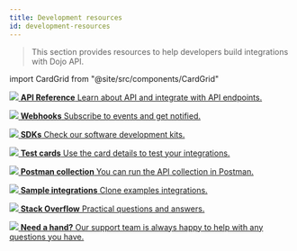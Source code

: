 ```yaml
---
title: Development resources
id: development-resources
---
```


>This section provides resources to help developers build integrations with Dojo API.

import CardGrid from "@site/src/components/CardGrid"

<CardGrid home>

[![](/images/dojo-icons/TerminalWindow.svg) **API Reference** Learn about API and integrate with API endpoints.](/api)

[![](/images/dojo-icons/AnchorSimple.svg) **Webhooks** Subscribe to events and get notified.](webhooks.md)

[![](/images/dojo-icons/Cube.svg) **SDKs** Check our software development kits.](sdk.md)

[![](/images/dojo-icons/Paste.svg) **Test cards** Use the card details to test your integrations.](testing.md)

[![](/images/dojo-icons/Rocket.svg) **Postman collection** You can run the API collection in Postman.](https://god.gw.postman.com/run-collection/16735701-b218f555-a7ad-46c4-8ad8-1f11c0aee443?action=collection%2Ffork&collection-url=entityId%3D16735701-b218f555-a7ad-46c4-8ad8-1f11c0aee443%26entityType%3Dcollection%26workspaceId%3Dfdd152df-0154-428c-aeb4-1b90e46b8523)

[![](/images/dojo-icons/Copy.svg) **Sample integrations** Clone examples integrations.](https://github.com/dojo-engineering/dojo-samples)

[![](/images/dojo-icons/Message.svg) **Stack Overflow** Practical questions and answers.](https://stackoverflow.com/questions/tagged/dojo.tech)

[![](/images/dojo-icons/Headset.svg) **Need a hand?** Our support team is always happy to help with any questions you have.](https://support.dojo.tech/hc/en-gb)

</CardGrid>
